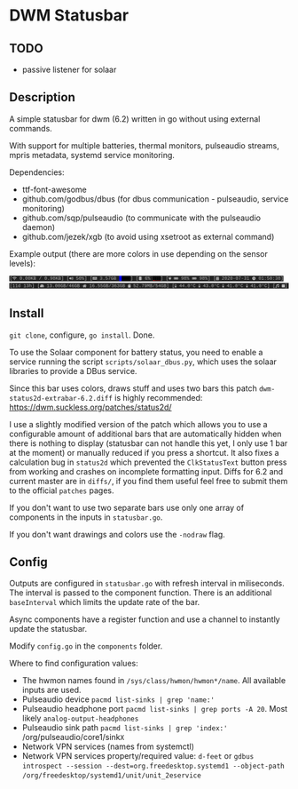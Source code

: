 # DWM Statusbar

## TODO

- passive listener for solaar

## Description

A simple statusbar for dwm (6.2) written in go without using external commands.

With support for multiple batteries, thermal monitors, pulseaudio streams, mpris metadata, systemd service monitoring.

Dependencies:
- ttf-font-awesome
- github.com/godbus/dbus (for dbus communication - pulseaudio, service monitoring)
- github.com/sqp/pulseaudio (to communicate with the pulseaudio daemon)
- github.com/jezek/xgb (to avoid using xsetroot as external command)

Example output (there are more colors in use depending on the sensor levels):

![](statusbar.png)

## Install

`git clone`, configure, `go install`. Done.

To use the Solaar component for battery status, you need to enable a service running the script `scripts/solaar_dbus.py`, which uses the solaar libraries to provide a DBus service.

Since this bar uses colors, draws stuff and uses two bars this patch `dwm-status2d-extrabar-6.2.diff` is highly recommended: https://dwm.suckless.org/patches/status2d/

I use a slightly modified version of the patch which allows you to use a configurable amount of additional bars that are automatically hidden when there is nothing to display (statusbar can not handle this yet, I only use 1 bar at the moment) or manually reduced if you press a shortcut. It also fixes a calculation bug in `status2d` which prevented the `ClkStatusText` button press from working and crashes on incomplete formatting input. Diffs for 6.2 and current master are in `diffs/`, if you find them useful feel free to submit them to the official `patches` pages.

If you don't want to use two separate bars use only one array of components in the inputs in `statusbar.go`.

If you don't want drawings and colors use the `-nodraw` flag.

## Config

Outputs are configured in `statusbar.go` with refresh interval in miliseconds. The interval is passed to the component function. There is an additional `baseInterval` which limits the update rate of the bar.

Async components have a register function and use a channel to instantly update the statusbar.

Modify `config.go` in the `components` folder.

Where to find configuration values:

- The hwmon names found in `/sys/class/hwmon/hwmon*/name`. All available inputs are used.
- Pulseaudio device `pacmd list-sinks | grep 'name:'`
- Pulseaudio headphone port `pacmd list-sinks | grep ports -A 20`. Most likely `analog-output-headphones`
- Pulseaudio sink path `pacmd list-sinks | grep 'index:'` /org/pulseaudio/core1/sink`X`
- Network VPN services (names from systemctl)
- Network VPN services property/required value: `d-feet` or `gdbus introspect --session --dest=org.freedesktop.systemd1 --object-path /org/freedesktop/systemd1/unit/unit_2eservice`
